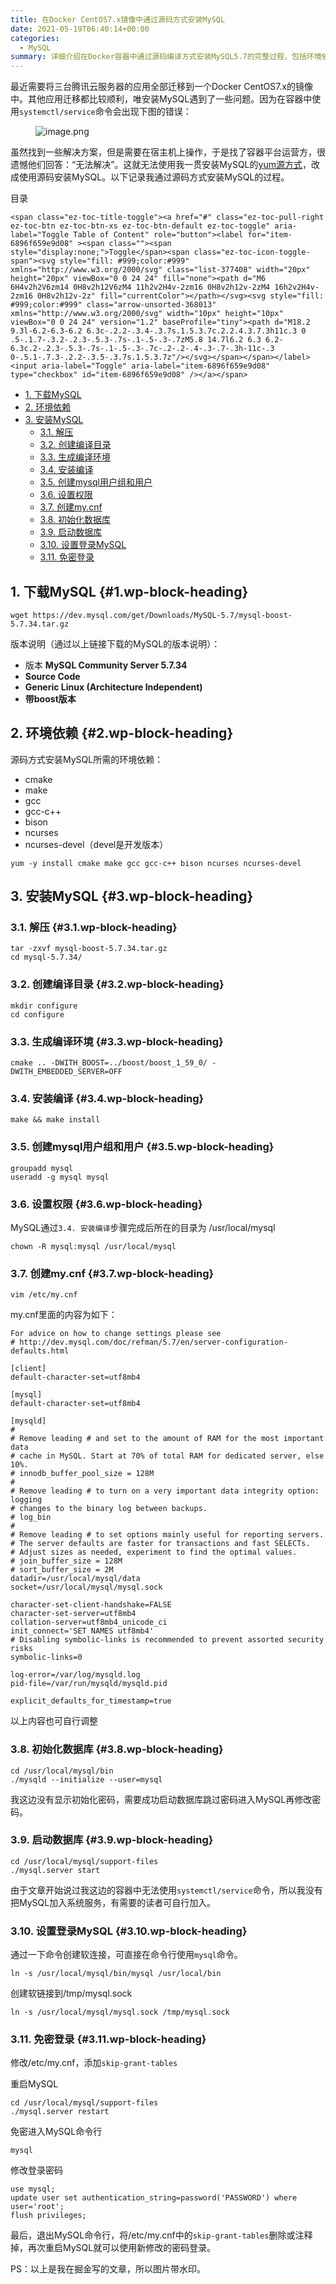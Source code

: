 ```yaml
---
title: 在Docker CentOS7.x镜像中通过源码方式安装MySQL
date: 2021-05-19T06:40:14+00:00
categories:
  - MySQL
summary: 详细介绍在Docker容器中通过源码编译方式安装MySQL5.7的完整过程，包括环境依赖、编译配置、用户权限设置等步骤。
---
```


最近需要将三台腾讯云服务器的应用全部迁移到一个Docker CentOS7.x的镜像中。其他应用迁移都比较顺利，唯安装MySQL遇到了一些问题。因为在容器中使用`systemctl/service`命令会出现下图的错误：<figure class="wp-block-image">

<img decoding="async" src="https://p1-juejin.byteimg.com/tos-cn-i-k3u1fbpfcp/b6a8d454f5414a4dbe2d694be2c700ed~tplv-k3u1fbpfcp-watermark.awebp" alt="image.png" /> </figure> 

虽然找到一些解决方案，但是需要在宿主机上操作，于是找了容器平台运营方，很遗憾他们回答：“无法解决”。这就无法使用我一贯安装MySQL的<a rel="noreferrer noopener" href="https://link.juejin.cn?target=https%3A%2F%2Fdev.mysql.com%2Fdoc%2Frefman%2F5.7%2Fen%2Flinux-installation-yum-repo.html" target="_blank">yum源方式</a>，改成使用源码安装MySQL。以下记录我通过源码方式安装MySQL的过程。  


<div id="ez-toc-container" class="ez-toc-v2_0_56_1 counter-hierarchy ez-toc-counter ez-toc-grey ez-toc-container-direction">
  <div class="ez-toc-title-container">
    <p class="ez-toc-title " >
      目录
    </p>
    
    <span class="ez-toc-title-toggle"><a href="#" class="ez-toc-pull-right ez-toc-btn ez-toc-btn-xs ez-toc-btn-default ez-toc-toggle" aria-label="Toggle Table of Content" role="button"><label for="item-6896f659e9d08" ><span class=""><span style="display:none;">Toggle</span><span class="ez-toc-icon-toggle-span"><svg style="fill: #999;color:#999" xmlns="http://www.w3.org/2000/svg" class="list-377408" width="20px" height="20px" viewBox="0 0 24 24" fill="none"><path d="M6 6H4v2h2V6zm14 0H8v2h12V6zM4 11h2v2H4v-2zm16 0H8v2h12v-2zM4 16h2v2H4v-2zm16 0H8v2h12v-2z" fill="currentColor"></path></svg><svg style="fill: #999;color:#999" class="arrow-unsorted-368013" xmlns="http://www.w3.org/2000/svg" width="10px" height="10px" viewBox="0 0 24 24" version="1.2" baseProfile="tiny"><path d="M18.2 9.3l-6.2-6.3-6.2 6.3c-.2.2-.3.4-.3.7s.1.5.3.7c.2.2.4.3.7.3h11c.3 0 .5-.1.7-.3.2-.2.3-.5.3-.7s-.1-.5-.3-.7zM5.8 14.7l6.2 6.3 6.2-6.3c.2-.2.3-.5.3-.7s-.1-.5-.3-.7c-.2-.2-.4-.3-.7-.3h-11c-.3 0-.5.1-.7.3-.2.2-.3.5-.3.7s.1.5.3.7z"/></svg></span></span></label><input aria-label="Toggle" aria-label="item-6896f659e9d08"  type="checkbox" id="item-6896f659e9d08" /></a></span>
  </div><nav>
  
  <ul class='ez-toc-list ez-toc-list-level-1 ' >
    <li class='ez-toc-page-1 ez-toc-heading-level-2'>
      <a class="ez-toc-link ez-toc-heading-1" href="http://43.133.160.241/?p=944/#1_%E4%B8%8B%E8%BD%BDMySQL" title="1. 下载MySQL">1. 下载MySQL</a>
    </li>
    <li class='ez-toc-page-1 ez-toc-heading-level-2'>
      <a class="ez-toc-link ez-toc-heading-2" href="http://43.133.160.241/?p=944/#2_%E7%8E%AF%E5%A2%83%E4%BE%9D%E8%B5%96" title="2. 环境依赖">2. 环境依赖</a>
    </li>
    <li class='ez-toc-page-1 ez-toc-heading-level-2'>
      <a class="ez-toc-link ez-toc-heading-3" href="http://43.133.160.241/?p=944/#3_%E5%AE%89%E8%A3%85MySQL" title="3. 安装MySQL">3. 安装MySQL</a><ul class='ez-toc-list-level-3'>
        <li class='ez-toc-heading-level-3'>
          <a class="ez-toc-link ez-toc-heading-4" href="http://43.133.160.241/?p=944/#31_%E8%A7%A3%E5%8E%8B" title="3.1. 解压">3.1. 解压</a>
        </li>
        <li class='ez-toc-page-1 ez-toc-heading-level-3'>
          <a class="ez-toc-link ez-toc-heading-5" href="http://43.133.160.241/?p=944/#32_%E5%88%9B%E5%BB%BA%E7%BC%96%E8%AF%91%E7%9B%AE%E5%BD%95" title="3.2. 创建编译目录">3.2. 创建编译目录</a>
        </li>
        <li class='ez-toc-page-1 ez-toc-heading-level-3'>
          <a class="ez-toc-link ez-toc-heading-6" href="http://43.133.160.241/?p=944/#33_%E7%94%9F%E6%88%90%E7%BC%96%E8%AF%91%E7%8E%AF%E5%A2%83" title="3.3. 生成编译环境">3.3. 生成编译环境</a>
        </li>
        <li class='ez-toc-page-1 ez-toc-heading-level-3'>
          <a class="ez-toc-link ez-toc-heading-7" href="http://43.133.160.241/?p=944/#34_%E5%AE%89%E8%A3%85%E7%BC%96%E8%AF%91" title="3.4. 安装编译">3.4. 安装编译</a>
        </li>
        <li class='ez-toc-page-1 ez-toc-heading-level-3'>
          <a class="ez-toc-link ez-toc-heading-8" href="http://43.133.160.241/?p=944/#35_%E5%88%9B%E5%BB%BAmysql%E7%94%A8%E6%88%B7%E7%BB%84%E5%92%8C%E7%94%A8%E6%88%B7" title="3.5. 创建mysql用户组和用户">3.5. 创建mysql用户组和用户</a>
        </li>
        <li class='ez-toc-page-1 ez-toc-heading-level-3'>
          <a class="ez-toc-link ez-toc-heading-9" href="http://43.133.160.241/?p=944/#36_%E8%AE%BE%E7%BD%AE%E6%9D%83%E9%99%90" title="3.6. 设置权限">3.6. 设置权限</a>
        </li>
        <li class='ez-toc-page-1 ez-toc-heading-level-3'>
          <a class="ez-toc-link ez-toc-heading-10" href="http://43.133.160.241/?p=944/#37_%E5%88%9B%E5%BB%BAmycnf" title="3.7. 创建my.cnf">3.7. 创建my.cnf</a>
        </li>
        <li class='ez-toc-page-1 ez-toc-heading-level-3'>
          <a class="ez-toc-link ez-toc-heading-11" href="http://43.133.160.241/?p=944/#38_%E5%88%9D%E5%A7%8B%E5%8C%96%E6%95%B0%E6%8D%AE%E5%BA%93" title="3.8. 初始化数据库">3.8. 初始化数据库</a>
        </li>
        <li class='ez-toc-page-1 ez-toc-heading-level-3'>
          <a class="ez-toc-link ez-toc-heading-12" href="http://43.133.160.241/?p=944/#39_%E5%90%AF%E5%8A%A8%E6%95%B0%E6%8D%AE%E5%BA%93" title="3.9. 启动数据库">3.9. 启动数据库</a>
        </li>
        <li class='ez-toc-page-1 ez-toc-heading-level-3'>
          <a class="ez-toc-link ez-toc-heading-13" href="http://43.133.160.241/?p=944/#310_%E8%AE%BE%E7%BD%AE%E7%99%BB%E5%BD%95MySQL" title="3.10. 设置登录MySQL">3.10. 设置登录MySQL</a>
        </li>
        <li class='ez-toc-page-1 ez-toc-heading-level-3'>
          <a class="ez-toc-link ez-toc-heading-14" href="http://43.133.160.241/?p=944/#311_%E5%85%8D%E5%AF%86%E7%99%BB%E5%BD%95" title="3.11. 免密登录">3.11. 免密登录</a>
        </li>
      </ul>
    </li>
  </ul></nav>
</div>

## <span class="ez-toc-section" id="1_%E4%B8%8B%E8%BD%BDMySQL"></span>1. 下载MySQL<span class="ez-toc-section-end"></span> {#1.wp-block-heading}

<pre class="wp-block-code"><code class="">wget https://dev.mysql.com/get/Downloads/MySQL-5.7/mysql-boost-5.7.34.tar.gz</code></pre>

版本说明（通过以上链接下载的MySQL的版本说明）：

  * 版本 **MySQL Community Server 5.7.34**
  * **Source Code**
  * **Generic Linux (Architecture Independent)**
  * **带boost版本**

## <span class="ez-toc-section" id="2_%E7%8E%AF%E5%A2%83%E4%BE%9D%E8%B5%96"></span>2. 环境依赖<span class="ez-toc-section-end"></span> {#2.wp-block-heading}

源码方式安装MySQL所需的环境依赖：

  * cmake
  * make
  * gcc
  * gcc-c++
  * bison
  * ncurses
  * ncurses-devel（devel是开发版本）

<pre class="wp-block-code"><code class="">yum -y install cmake make gcc gcc-c++ bison ncurses ncurses-devel</code></pre>

## <span class="ez-toc-section" id="3_%E5%AE%89%E8%A3%85MySQL"></span>3. 安装MySQL<span class="ez-toc-section-end"></span> {#3.wp-block-heading}

### <span class="ez-toc-section" id="31_%E8%A7%A3%E5%8E%8B"></span>3.1. 解压<span class="ez-toc-section-end"></span> {#3.1.wp-block-heading}

<pre class="wp-block-code"><code class="">tar -zxvf mysql-boost-5.7.34.tar.gz
cd mysql-5.7.34/</code></pre>

### <span class="ez-toc-section" id="32_%E5%88%9B%E5%BB%BA%E7%BC%96%E8%AF%91%E7%9B%AE%E5%BD%95"></span>3.2. 创建编译目录<span class="ez-toc-section-end"></span> {#3.2.wp-block-heading}

<pre class="wp-block-code"><code class="">mkdir configure
cd configure</code></pre>

### <span class="ez-toc-section" id="33_%E7%94%9F%E6%88%90%E7%BC%96%E8%AF%91%E7%8E%AF%E5%A2%83"></span>3.3. 生成编译环境<span class="ez-toc-section-end"></span> {#3.3.wp-block-heading}

<pre class="wp-block-code"><code class="">cmake .. -DWITH_BOOST=../boost/boost_1_59_0/ -DWITH_EMBEDDED_SERVER=OFF</code></pre>

### <span class="ez-toc-section" id="34_%E5%AE%89%E8%A3%85%E7%BC%96%E8%AF%91"></span>3.4. 安装编译<span class="ez-toc-section-end"></span> {#3.4.wp-block-heading}

<pre class="wp-block-code"><code class="">make && make install</code></pre>

### <span class="ez-toc-section" id="35_%E5%88%9B%E5%BB%BAmysql%E7%94%A8%E6%88%B7%E7%BB%84%E5%92%8C%E7%94%A8%E6%88%B7"></span>3.5. 创建mysql用户组和用户<span class="ez-toc-section-end"></span> {#3.5.wp-block-heading}

<pre class="wp-block-code"><code class="">groupadd mysql
useradd -g mysql mysql</code></pre>

### <span class="ez-toc-section" id="36_%E8%AE%BE%E7%BD%AE%E6%9D%83%E9%99%90"></span>3.6. 设置权限<span class="ez-toc-section-end"></span> {#3.6.wp-block-heading}

MySQL通过`3.4. 安装编译`步骤完成后所在的目录为 /usr/local/mysql

<pre class="wp-block-code"><code class="">chown -R mysql:mysql /usr/local/mysql</code></pre>

### <span class="ez-toc-section" id="37_%E5%88%9B%E5%BB%BAmycnf"></span>3.7. 创建my.cnf<span class="ez-toc-section-end"></span> {#3.7.wp-block-heading}

<pre class="wp-block-code"><code class="">vim /etc/my.cnf</code></pre>

my.cnf里面的内容为如下：

<pre class="wp-block-code"><code class="">For advice on how to change settings please see
# http://dev.mysql.com/doc/refman/5.7/en/server-configuration-defaults.html

[client]
default-character-set=utf8mb4

[mysql]
default-character-set=utf8mb4

[mysqld]
#
# Remove leading # and set to the amount of RAM for the most important data
# cache in MySQL. Start at 70% of total RAM for dedicated server, else 10%.
# innodb_buffer_pool_size = 128M
#
# Remove leading # to turn on a very important data integrity option: logging
# changes to the binary log between backups.
# log_bin
#
# Remove leading # to set options mainly useful for reporting servers.
# The server defaults are faster for transactions and fast SELECTs.
# Adjust sizes as needed, experiment to find the optimal values.
# join_buffer_size = 128M
# sort_buffer_size = 2M
datadir=/usr/local/mysql/data
socket=/usr/local/mysql/mysql.sock

character-set-client-handshake=FALSE
character-set-server=utf8mb4
collation-server=utf8mb4_unicode_ci
init_connect='SET NAMES utf8mb4'
# Disabling symbolic-links is recommended to prevent assorted security risks
symbolic-links=0

log-error=/var/log/mysqld.log
pid-file=/var/run/mysqld/mysqld.pid

explicit_defaults_for_timestamp=true</code></pre>

以上内容也可自行调整

### <span class="ez-toc-section" id="38_%E5%88%9D%E5%A7%8B%E5%8C%96%E6%95%B0%E6%8D%AE%E5%BA%93"></span>3.8. 初始化数据库<span class="ez-toc-section-end"></span> {#3.8.wp-block-heading}

<pre class="wp-block-code"><code class="">cd /usr/local/mysql/bin
./mysqld --initialize --user=mysql</code></pre>

我这边没有显示初始化密码，需要成功启动数据库跳过密码进入MySQL再修改密码。

### <span class="ez-toc-section" id="39_%E5%90%AF%E5%8A%A8%E6%95%B0%E6%8D%AE%E5%BA%93"></span>3.9. 启动数据库<span class="ez-toc-section-end"></span> {#3.9.wp-block-heading}

<pre class="wp-block-code"><code class="">cd /usr/local/mysql/support-files
./mysql.server start</code></pre>

由于文章开始说过我这边的容器中无法使用`systemctl/service`命令，所以我没有把MySQL加入系统服务，有需要的读者可自行加入。

### <span class="ez-toc-section" id="310_%E8%AE%BE%E7%BD%AE%E7%99%BB%E5%BD%95MySQL"></span>3.10. 设置登录MySQL<span class="ez-toc-section-end"></span> {#3.10.wp-block-heading}

通过一下命令创建软连接，可直接在命令行使用`mysql`命令。

<pre class="wp-block-code"><code class="">ln -s /usr/local/mysql/bin/mysql /usr/local/bin</code></pre>

创建软链接到/tmp/mysql.sock

<pre class="wp-block-code"><code class="">ln -s /usr/local/mysql/mysql.sock /tmp/mysql.sock</code></pre>

### <span class="ez-toc-section" id="311_%E5%85%8D%E5%AF%86%E7%99%BB%E5%BD%95"></span>3.11. 免密登录<span class="ez-toc-section-end"></span> {#3.11.wp-block-heading}

修改/etc/my.cnf，添加`skip-grant-tables`

重启MySQL

<pre class="wp-block-code"><code class="">cd /usr/local/mysql/support-files
./mysql.server restart</code></pre>

免密进入MySQL命令行

<pre class="wp-block-code"><code class="">mysql</code></pre>

修改登录密码

<pre class="wp-block-code"><code class="">use mysql;
update user set authentication_string=password('PASSWORD') where user='root';
flush privileges;</code></pre>

最后，退出MySQL命令行，将/etc/my.cnf中的`skip-grant-tables`删除或注释掉，再次重启MySQL就可以使用新修改的密码登录。

PS：以上是我在掘金写的文章，所以图片带水印。